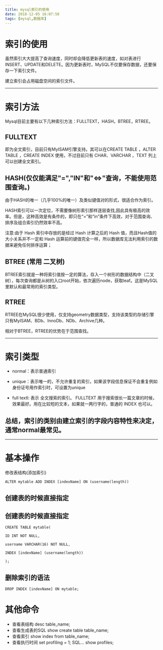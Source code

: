 ```yaml
---
title: mysql索引的使用
date: 2018-12-05 16:07:58
tags: [mysql,数据库]
---
```


#  索引的使用

虽然索引大大提高了查询速度，同时却会降低更新表的速度，如对表进行INSERT、UPDATE和DELETE。因为更新表时，MySQL不仅要保存数据，还要保存一下索引文件。

建立索引会占用磁盘空间的索引文件。

<!--more-->

---



# 索引方法

Mysql目前主要有以下几种索引方法：FULLTEXT，HASH，BTREE，RTREE。

##  FULLTEXT

即为全文索引，目前只有MyISAM引擎支持。其可以在CREATE TABLE ，ALTER TABLE ，CREATE INDEX 使用，不过目前只有 CHAR、VARCHAR ，TEXT 列上可以创建全文索引。

## HASH(仅仅能满足"=","IN"和"<=>"查询，不能使用范围查询。)

由于HASH的唯一（几乎100%的唯一）及类似键值对的形式，很适合作为索引。

HASH索引可以一次定位，不需要像树形索引那样逐层查找,因此具有极高的效率。但是，这种高效是有条件的，即只在“=”和“in”条件下高效，对于范围查询、排序及组合索引仍然效率不高。

  注意:由于 Hash 索引中存放的是经过 Hash 计算之后的 Hash 值，而且Hash值的大小关系并不一定和 Hash 运算前的键值完全一样，所以数据库无法利用索引的数据来避免任何排序运算；

## BTREE (常用 二叉树)

BTREE索引就是一种将索引值按一定的算法，存入一个树形的数据结构中（二叉树），每次查询都是从树的入口root开始，依次遍历node，获取leaf。这是MySQL里默认和最常用的索引类型。



## RTREE

RTREE在MySQL很少使用，仅支持geometry数据类型，支持该类型的存储引擎只有MyISAM、BDb、InnoDb、NDb、Archive几种。

相对于BTREE，RTREE的优势在于范围查找。



---



# 索引类型



* normal：表示普通索引

* unique：表示唯一的，不允许重复的索引，如果该字段信息保证不会重复例如身份证号用作索引时，可设置为unique

* full textl: 表示 全文搜索的索引。 FULLTEXT 用于搜索很长一篇文章的时候，效果最好。用在比较短的文本，如果就一两行字的，普通的 INDEX 也可以。

总结，索引的类别由建立索引的字段内容特性来决定，通常normal最常见。
--------------------- 




---



# 基本操作



修改表结构(添加索引)

```
ALTER mytable ADD INDEX [indexName] ON (username(length)) 
```

## 创建表的时候直接指定

## 创建表的时候直接指定

```
CREATE TABLE mytable(  

ID INT NOT NULL,   

username VARCHAR(16) NOT NULL,  

INDEX [indexName] (username(length))  

);  
```

## 删除索引的语法

```
DROP INDEX [indexName] ON mytable; 
```



#  其他命令

- 查看表结构
    desc table_name;
 - 查看生成表的SQL
    show create table table_name;
 - 查看索引
    show index from  table_name;
 - 查看执行时间
    set profiling = 1;
    SQL...
    show profiles;

